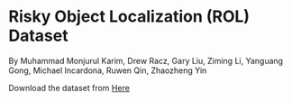 # Risky Object Localization (ROL) Dataset

By Muhammad Monjurul Karim, Drew Racz, Gary Liu, Ziming Li, Yanguang Gong, Michael Incardona, Ruwen Qin, Zhaozheng Yin

Download the dataset from  <a href="[https://arxiv.org/abs/2106.10197](https://drive.google.com/drive/folders/164J2F4aI4DpZEEgIUZlvabOMVxWxP2O9?usp=sharing)"> Here </a>



